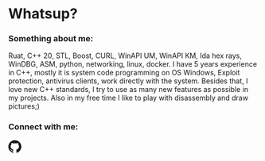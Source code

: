 # Whatsup?

### Something about me:

Ruat, С++ 20, STL, Boost, CURL, WinAPI UM, WinAPI KM, Ida hex rays, WinDBG, ASM, python, networking, linux, docker.
I have 5 years experience in C++, mostly it is system code programming on OS Windows, Exploit protection, antivirus clients, work directly with the system.
Besides that, I love new C++ standards, I try to use as many new features as possible in my projects.
Also in my free time I like to play with disassembly and draw pictures;)

### Connect with me:

[<img align="left" alt="GitHub" width="26px" src="https://raw.githubusercontent.com/github/explore/78df643247d429f6cc873026c0622819ad797942/topics/github/github.png" />][partisaner]

[partisaner]: https://github.com/Partisaner
